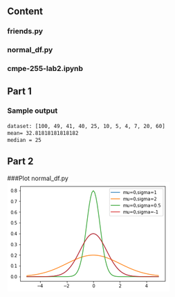 ## Content 
### friends.py 
### normal_df.py 
### cmpe-255-lab2.ipynb 

## Part 1 
### Sample output
```
dataset: [100, 49, 41, 40, 25, 10, 5, 4, 7, 20, 60]
mean= 32.81818181818182 
median = 25
```
## Part 2
###Plot normal_df.py
![Kiku](normal_df.png)

  
